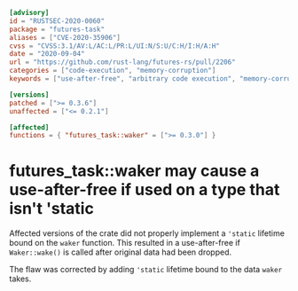 ```toml
[advisory]
id = "RUSTSEC-2020-0060"
package = "futures-task"
aliases = ["CVE-2020-35906"]
cvss = "CVSS:3.1/AV:L/AC:L/PR:L/UI:N/S:U/C:H/I:H/A:H"
date = "2020-09-04"
url = "https://github.com/rust-lang/futures-rs/pull/2206"
categories = ["code-execution", "memory-corruption"]
keywords = ["use-after-free", "arbitrary code execution", "memory-corruption", "memory-management"]

[versions]
patched = [">= 0.3.6"]
unaffected = ["<= 0.2.1"]

[affected]
functions = { "futures_task::waker" = [">= 0.3.0"] }
```

# futures_task::waker may cause a use-after-free if used on a type that isn't 'static

Affected versions of the crate did not properly implement a `'static` lifetime bound on the `waker` function.
This resulted in a use-after-free if `Waker::wake()` is called after original data had been dropped.

The flaw was corrected by adding `'static` lifetime bound to the data `waker` takes.
